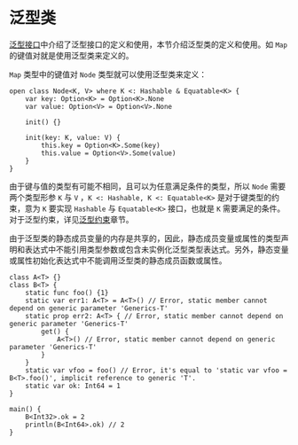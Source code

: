 # 泛型类

[泛型接口](./generic_interface.md)中介绍了泛型接口的定义和使用，本节介绍泛型类的定义和使用。如 `Map` 的键值对就是使用泛型类来定义的。

`Map` 类型中的键值对 `Node` 类型就可以使用泛型类来定义：

<!-- compile -->

```cangjie
open class Node<K, V> where K <: Hashable & Equatable<K> {
    var key: Option<K> = Option<K>.None
    var value: Option<V> = Option<V>.None

    init() {}

    init(key: K, value: V) {
        this.key = Option<K>.Some(key)
        this.value = Option<V>.Some(value)
    }
}
```

由于键与值的类型有可能不相同，且可以为任意满足条件的类型，所以 `Node` 需要两个类型形参 `K` 与 `V` ，`K <: Hashable, K <: Equatable<K>` 是对于键类型的约束，意为 `K` 要实现 `Hashable` 与 `Equatable<K>` 接口，也就是 `K` 需要满足的条件。对于泛型约束，详见[泛型约束](./generic_constraint.md)章节。

由于泛型类的静态成员变量的内存是共享的，因此，静态成员变量或属性的类型声明和表达式中不能引用类型参数或包含未实例化泛型类型表达式。另外，静态变量或属性初始化表达式中不能调用泛型类的静态成员函数或属性。

<!-- compile.error -->

```cangjie
class A<T> {}
class B<T> {
    static func foo() {1}
    static var err1: A<T> = A<T>() // Error, static member cannot depend on generic parameter 'Generics-T'
    static prop err2: A<T> { // Error, static member cannot depend on generic parameter 'Generics-T'
        get() {
            A<T>() // Error, static member cannot depend on generic parameter 'Generics-T'
        }
    }
    static var vfoo = foo() // Error, it's equal to 'static var vfoo = B<T>.foo()', implicit reference to generic 'T'.
    static var ok: Int64 = 1
}

main() {
    B<Int32>.ok = 2
    println(B<Int64>.ok) // 2
}
```
